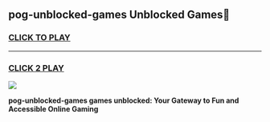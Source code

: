 
## pog-unblocked-games Unblocked Games👋
<h3>
<a href="https://news.freeplayer.one?title=pog-unblocked-games&ref=16F">CLICK TO PLAY</a></h3>
<hr>

<h3>
<a href="https://news.freeplayer.one?title=pog-unblocked-games&ref=16F">CLICK 2 PLAY</a>
  
</h3>

<a href="https://news.freeplayer.one?title=pog-unblocked-games&ref=16F/"><img src="https://clearcache.store/games.png"></a>


**pog-unblocked-games games unblocked: Your Gateway to Fun and Accessible Online Gaming**
